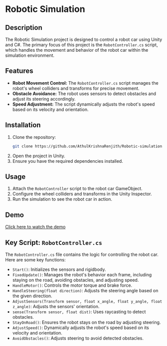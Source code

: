# Robotic Simulation

## Description
The Robotic Simulation project is designed to control a robot car using Unity and C#. The primary focus of this project is the `RobotController.cs` script, which handles the movement and behavior of the robot car within the simulation environment.

## Features
- **Robot Movement Control:** The `RobotController.cs` script manages the robot's wheel colliders and transforms for precise movement.
- **Obstacle Avoidance:** The robot uses sensors to detect obstacles and adjust its steering accordingly.
- **Speed Adjustment:** The script dynamically adjusts the robot's speed based on its velocity and orientation.

## Installation
1. Clone the repository:
   ```sh
   git clone https://github.com/AthulKrishnaRenjith/Robotic-simulation.git
   ```
2. Open the project in Unity.
3. Ensure you have the required dependencies installed.

## Usage
1. Attach the `RobotController` script to the robot car GameObject.
2. Configure the wheel colliders and transforms in the Unity Inspector.
3. Run the simulation to see the robot car in action.

## Demo
[Click here to watch the demo](car%20robot.mp4)

## Key Script: `RobotController.cs`
The `RobotController.cs` file contains the logic for controlling the robot car. Here are some key functions:

- `Start()`: Initializes the sensors and rigidbody.
- `FixedUpdate()`: Manages the robot's behavior each frame, including staying on the road, avoiding obstacles, and adjusting speed.
- `HandleMotor()`: Controls the motor torque and brake force.
- `HandleSteering(float direction)`: Adjusts the steering angle based on the given direction.
- `AdjustSensors(Transform sensor, float x_angle, float y_angle, float z_angle)`: Adjusts the sensors' orientation.
- `sense(Transform sensor, float dist)`: Uses raycasting to detect obstacles.
- `StayOnRoad()`: Ensures the robot stays on the road by adjusting steering.
- `AdjustSpeed()`: Dynamically adjusts the robot's speed based on its velocity and orientation.
- `AvoidObstacles()`: Adjusts steering to avoid detected obstacles.
